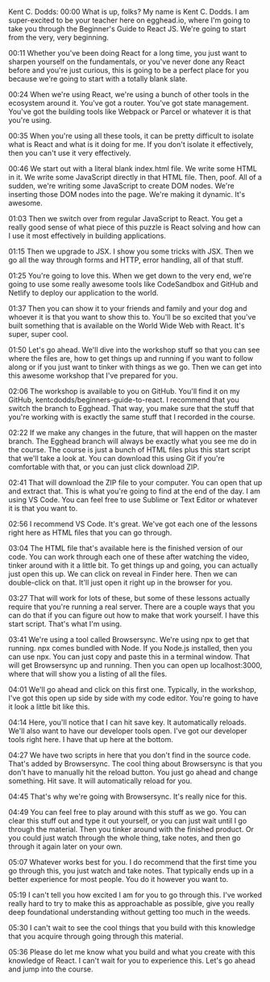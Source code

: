 Kent C. Dodds: 00:00 What is up, folks? My name is Kent C. Dodds. I am super-excited to be your teacher here on egghead.io, where I'm going to take you through the Beginner's Guide to React JS. We're going to start from the very, very beginning.

00:11 Whether you've been doing React for a long time, you just want to sharpen yourself on the fundamentals, or you've never done any React before and you're just curious, this is going to be a perfect place for you because we're going to start with a totally blank slate.

00:24 When we're using React, we're using a bunch of other tools in the ecosystem around it. You've got a router. You've got state management. You've got the building tools like Webpack or Parcel or whatever it is that you're using.

00:35 When you're using all these tools, it can be pretty difficult to isolate what is React and what is it doing for me. If you don't isolate it effectively, then you can't use it very effectively.

00:46 We start out with a literal blank index.html file. We write some HTML in it. We write some JavaScript directly in that HTML file. Then, poof. All of a sudden, we're writing some JavaScript to create DOM nodes. We're inserting those DOM nodes into the page. We're making it dynamic. It's awesome.

01:03 Then we switch over from regular JavaScript to React. You get a really good sense of what piece of this puzzle is React solving and how can I use it most effectively in building applications.

01:15 Then we upgrade to JSX. I show you some tricks with JSX. Then we go all the way through forms and HTTP, error handling, all of that stuff.

01:25 You're going to love this. When we get down to the very end, we're going to use some really awesome tools like CodeSandbox and GitHub and Netlify to deploy our application to the world.

01:37 Then you can show it to your friends and family and your dog and whoever it is that you want to show this to. You'll be so excited that you've built something that is available on the World Wide Web with React. It's super, super cool.

01:50 Let's go ahead. We'll dive into the workshop stuff so that you can see where the files are, how to get things up and running if you want to follow along or if you just want to tinker with things as we go. Then we can get into this awesome workshop that I've prepared for you.

02:06 The workshop is available to you on GitHub. You'll find it on my GitHub, kentcdodds/beginners-guide-to-react. I recommend that you switch the branch to Egghead. That way, you make sure that the stuff that you're working with is exactly the same stuff that I recorded in the course.

02:22 If we make any changes in the future, that will happen on the master branch. The Egghead branch will always be exactly what you see me do in the course. The course is just a bunch of HTML files plus this start script that we'll take a look at. You can download this using Git if you're comfortable with that, or you can just click download ZIP.

02:41 That will download the ZIP file to your computer. You can open that up and extract that. This is what you're going to find at the end of the day. I am using VS Code. You can feel free to use Sublime or Text Editor or whatever it is that you want to.

02:56 I recommend VS Code. It's great. We've got each one of the lessons right here as HTML files that you can go through.

03:04 The HTML file that's available here is the finished version of our code. You can work through each one of these after watching the video, tinker around with it a little bit. To get things up and going, you can actually just open this up. We can click on reveal in Finder here. Then we can double-click on that. It'll just open it right up in the browser for you.

03:27 That will work for lots of these, but some of these lessons actually require that you're running a real server. There are a couple ways that you can do that if you can figure out how to make that work yourself. I have this start script. That's what I'm using.

03:41 We're using a tool called Browsersync. We're using npx to get that running. npx comes bundled with Node. If you Node.js installed, then you can use npx. You can just copy and paste this in a terminal window. That will get Browsersync up and running. Then you can open up localhost:3000, where that will show you a listing of all the files.

04:01 We'll go ahead and click on this first one. Typically, in the workshop, I've got this open up side by side with my code editor. You're going to have it look a little bit like this.

04:14 Here, you'll notice that I can hit save key. It automatically reloads. We'll also want to have our developer tools open. I've got our developer tools right here. I have that up here at the bottom.

04:27 We have two scripts in here that you don't find in the source code. That's added by Browsersync. The cool thing about Browsersync is that you don't have to manually hit the reload button. You just go ahead and change something. Hit save. It will automatically reload for you.

04:45 That's why we're going with Browsersync. It's really nice for this.

04:49 You can feel free to play around with this stuff as we go. You can clear this stuff out and type it out yourself, or you can just wait until I go through the material. Then you tinker around with the finished product. Or you could just watch through the whole thing, take notes, and then go through it again later on your own.

05:07 Whatever works best for you. I do recommend that the first time you go through this, you just watch and take notes. That typically ends up in a better experience for most people. You do it however you want to.

05:19 I can't tell you how excited I am for you to go through this. I've worked really hard to try to make this as approachable as possible, give you really deep foundational understanding without getting too much in the weeds.

05:30 I can't wait to see the cool things that you build with this knowledge that you acquire through going through this material.

05:36 Please do let me know what you build and what you create with this knowledge of React. I can't wait for you to experience this. Let's go ahead and jump into the course.